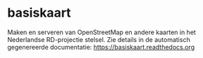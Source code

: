 basiskaart
==========

Maken en serveren van OpenStreetMap en andere kaarten in het Nederlandse RD-projectie stelsel.
Zie details in de automatisch gegenereerde documentatie: https://basiskaart.readthedocs.org

